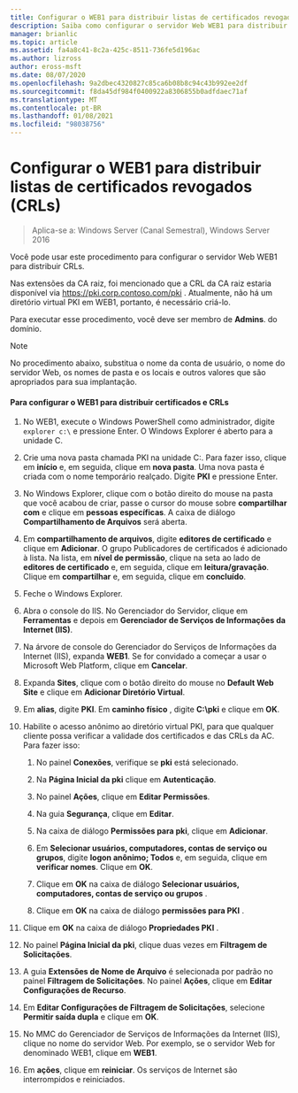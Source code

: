 ```yaml
---
title: Configurar o WEB1 para distribuir listas de certificados revogados (CRLs)
description: Saiba como configurar o servidor Web WEB1 para distribuir CRLs.
manager: brianlic
ms.topic: article
ms.assetid: fa4a8c41-8c2a-425c-8511-736fe5d196ac
ms.author: lizross
author: eross-msft
ms.date: 08/07/2020
ms.openlocfilehash: 9a2dbec4320827c85ca6b08b8c94c43b992ee2df
ms.sourcegitcommit: f8da45df984f0400922a8306855b0adfdaec71af
ms.translationtype: MT
ms.contentlocale: pt-BR
ms.lasthandoff: 01/08/2021
ms.locfileid: "98038756"
---
```

# <a name="configure-web1-to-distribute-certificate-revocation-lists-crls"></a>Configurar o WEB1 para distribuir listas de certificados revogados (CRLs)

>Aplica-se a: Windows Server (Canal Semestral), Windows Server 2016

Você pode usar este procedimento para configurar o servidor Web WEB1 para distribuir CRLs.

Nas extensões da CA raiz, foi mencionado que a CRL da CA raiz estaria disponível via https://pki.corp.contoso.com/pki . Atualmente, não há um diretório virtual PKI em WEB1, portanto, é necessário criá-lo.

Para executar esse procedimento, você deve ser membro de **Admins**. do domínio.

> [!NOTE]
> No procedimento abaixo, substitua o nome da conta de usuário, o nome do servidor Web, os nomes de pasta e os locais e outros valores que são apropriados para sua implantação.

#### <a name="to-configure-web1-to-distribute-certificates-and-crls"></a>Para configurar o WEB1 para distribuir certificados e CRLs

1.  No WEB1, execute o Windows PowerShell como administrador, digite `explorer c:\` e pressione Enter. O Windows Explorer é aberto para a unidade C.

2.  Crie uma nova pasta chamada PKI na unidade C:. Para fazer isso, clique em **início** e, em seguida, clique em **nova pasta**. Uma nova pasta é criada com o nome temporário realçado. Digite **PKI** e pressione Enter.

3.  No Windows Explorer, clique com o botão direito do mouse na pasta que você acabou de criar, passe o cursor do mouse sobre **compartilhar com** e clique em **pessoas específicas**. A caixa de diálogo **Compartilhamento de Arquivos** será aberta.

4.  Em **compartilhamento de arquivos**, digite **editores de certificado** e clique em **Adicionar**. O grupo Publicadores de certificados é adicionado à lista. Na lista, em **nível de permissão**, clique na seta ao lado de **editores de certificado** e, em seguida, clique em **leitura/gravação**. Clique em **compartilhar** e, em seguida, clique em **concluído**.

5.  Feche o Windows Explorer.

6.  Abra o console do IIS. No Gerenciador do Servidor, clique em **Ferramentas** e depois em **Gerenciador de Serviços de Informações da Internet (IIS)**.

7.  Na árvore de console do Gerenciador do Serviços de Informações da Internet (IIS), expanda **WEB1**. Se for convidado a começar a usar o Microsoft Web Platform, clique em **Cancelar**.

8.  Expanda **Sites**, clique com o botão direito do mouse no **Default Web Site** e clique em **Adicionar Diretório Virtual**.

9. Em **alias**, digite **PKI**. Em **caminho físico** , digite **C:\pki** e clique em **OK**.

10. Habilite o acesso anônimo ao diretório virtual PKI, para que qualquer cliente possa verificar a validade dos certificados e das CRLs da AC. Para fazer isso:

    1.  No painel **Conexões**, verifique se **pki** está selecionado.

    2.  Na **Página Inicial da pki** clique em **Autenticação**.

    3.  No painel **Ações**, clique em **Editar Permissões**.

    4.  Na guia **Segurança**, clique em **Editar**.

    5.  Na caixa de diálogo **Permissões para pki**, clique em **Adicionar**.

    6.  Em **Selecionar usuários, computadores, contas de serviço ou grupos**, digite **logon anônimo; Todos** e, em seguida, clique em **verificar nomes**. Clique em **OK**.

    7.  Clique em **OK** na caixa de diálogo **Selecionar usuários, computadores, contas de serviço ou grupos** .

    8.  Clique em **OK** na caixa de diálogo **permissões para PKI** .

11. Clique em **OK** na caixa de diálogo **Propriedades PKI** .

12. No painel **Página Inicial da pki**, clique duas vezes em **Filtragem de Solicitações**.

13. A guia **Extensões de Nome de Arquivo** é selecionada por padrão no painel **Filtragem de Solicitações**. No painel **Ações**, clique em **Editar Configurações de Recurso**.

14. Em **Editar Configurações de Filtragem de Solicitações**, selecione **Permitir saída dupla** e clique em **OK**.

15. No MMC do Gerenciador de Serviços de Informações da Internet (IIS), clique no nome do servidor Web. Por exemplo, se o servidor Web for denominado WEB1, clique em **WEB1**.

16. Em **ações**, clique em **reiniciar**. Os serviços de Internet são interrompidos e reiniciados.


